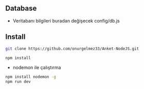 
  
## Database
+ Veritabanı bilgileri buradan değişecek config/db.js
  
## Install
```bash
git clone https://github.com/onurgelmez33/Anket-NodeJS.git
```  
```bash
npm install
```  
  
+ nodemon ile çalıştırma
```bash
npm install nodemon -g
npm run dev
```